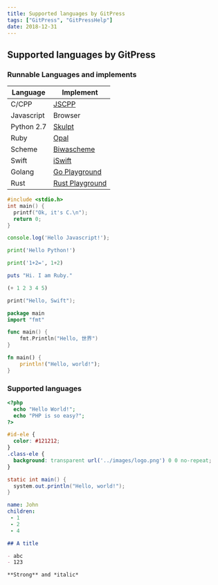 ```yaml
---
title: Supported languages by GitPress
tags: ["GitPress", "GitPressHelp"]
date: 2018-12-31
---
```


## Supported languages by GitPress

### Runnable Languages and implements

| Language | Implement |
| --- | --- |
| C/CPP 	| [JSCPP](https://github.com/felixhao28/JSCPP) |
| Javascript | Browser |
| Python 2.7	| [Skulpt](skulpt.org) |
| Ruby	| [Opal](https://opalrb.com/#) |
| Scheme	| [Biwascheme](https://www.biwascheme.org) |
| Swift	| [iSwift](https://iswift.org/) |
| Golang	| [Go Playground](https://http://play.golang.org/) |
| Rust	| [Rust Playground](https://play.rust-lang.org/) |


```c
#include <stdio.h>
int main() {
  printf("Ok, it's C.\n");
  return 0;
}
```

```javascript
console.log('Hello Javascript!');
```

```python
print('Hello Python!')
```


```python
print('1+2=', 1+2)
```


```ruby
puts "Hi. I am Ruby."
```

```scheme
(+ 1 2 3 4 5)
```

```swift
print("Hello, Swift");
```

```go
package main
import "fmt"

func main() {
	fmt.Println("Hello, 世界")
}
```

```rust
fn main() {
    println!("Hello, world!");
}
```

### Supported languages


```php
<?php
  echo "Hello World!";
  echo "PHP is so easy?";
?>
```

```css
#id-ele {
  color: #121212;
}
.class-ele {
  background: transparent url('../images/logo.png') 0 0 no-repeat;
}
```

```java
static int main() {
  system.out.println("Hello, world!");
}
```

```yaml
name: John
children:
 - 1
 - 2
 - 4

```

```markdown
## A title

- abc
- 123

**Strong** and *italic*
```